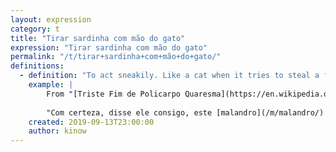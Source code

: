 ```yaml
---
layout: expression
category: t
title: "Tirar sardinha com mão do gato"
expression: "Tirar sardinha com mão do gato"
permalink: "/t/tirar+sardinha+com+mão+do+gato/"
definitions:
  - definition: "To act sneakily. Like a cat when it tries to steal a fish."
    example: |
        From "[Triste Fim de Policarpo Quaresma](https://en.wikipedia.org/wiki/Triste_Fim_de_Policarpo_Quaresma)", by Lima Barreto:
        
        "Com certeza, disse ele consigo, este [malandro](/m/malandro/) quer ficar bem com os [dous](/d/dous/), para depois arranjar-se sem dificuldade. Estava **tirando sardinha com mão de gato**..."
    created: 2019-09-13T23:00:00
    author: kinow
---
```

